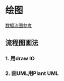 # 绘图

[数据流图参考](https://www.visual-paradigm.com/guide/data-flow-diagram/what-is-data-flow-diagram/)

## 流程图画法

### 1. 用draw IO

### 2. 画UML用Plant UML

